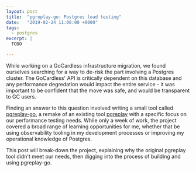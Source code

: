 ```yaml
---
layout: post
title:  "pgreplay-go: Postgres load testing"
date:   "2019-02-24 11:00:00 +0000"
tags:
  - postgres
excerpt: |
  TODO

---
```


While working on a GoCardless infrastructure migration, we found ourselves
searching for a way to de-risk the part involving a Postgres cluster. The
GoCardless' API is critically dependent on this database and any performance
degredation would impact the entire service - it was important to be confident
that the move was safe, and would be transparent to GC users.

Finding an answer to this question involved writing a small tool called
[pgreplay-go](https://github.com/gocardless/pgreplay-go), a remake of an
existing tool [pgreplay](https://github.com/laurenz/pgreplay) with a specific
focus on our performance testing needs. While only a week of work, the project
covered a broad range of learning opportunities for me, whether that be
using observability tooling in my development processes or improving my
operational knowledge of Postgres.

This post will break-down the project, explaining why the original pgreplay tool
didn't meet our needs, then digging into the process of building and using
pgreplay-go.
